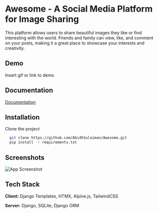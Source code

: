 
# Awesome - A Social Media Platform for Image Sharing

This platform allows users to share beautiful images they like or find interesting with the world. Friends and family can view, like, and comment on your posts, making it a great place to showcase your interests and creativity.


## Demo

Insert gif or link to demo


## Documentation

[Documentation](https://linktodocumentation)


## Installation

Clone the project

```bash
  git clone https://github.com/AbidhSulaiman/Awesome.git
  pip install -r requirements.txt
```
    
## Screenshots

![App Screenshot](https://via.placeholder.com/468x300?text=App+Screenshot+Here)


## Tech Stack

**Client:** Django Templates, HTMX, Alpine.js, TailwindCSS

**Server:** Django, SQLite, Django ORM

